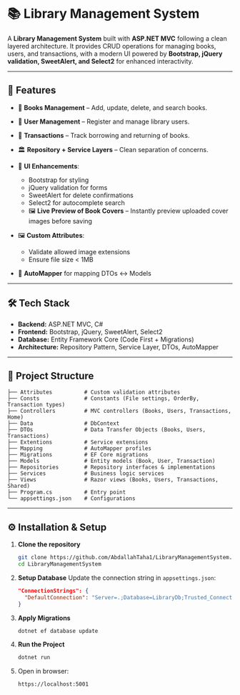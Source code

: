 # 📚 Library Management System

A **Library Management System** built with **ASP.NET MVC** following a clean layered architecture.
It provides CRUD operations for managing books, users, and transactions, with a modern UI powered by **Bootstrap, jQuery validation, SweetAlert, and Select2** for enhanced interactivity.

---

## 🚀 Features

* 📖 **Books Management** – Add, update, delete, and search books.
* 👤 **User Management** – Register and manage library users.
* 🔄 **Transactions** – Track borrowing and returning of books.
* 🏛️ **Repository + Service Layers** – Clean separation of concerns.
* 🎨 **UI Enhancements**:

  * Bootstrap for styling
  * jQuery validation for forms
  * SweetAlert for delete confirmations
  * Select2 for autocomplete search
  * 🖼️ **Live Preview of Book Covers** – Instantly preview uploaded cover images before saving
* 🖼️ **Custom Attributes**:

  * Validate allowed image extensions
  * Ensure file size < 1MB
* 🔄 **AutoMapper** for mapping DTOs ↔ Models

---

## 🛠️ Tech Stack

* **Backend:** ASP.NET MVC, C#
* **Frontend:** Bootstrap, jQuery, SweetAlert, Select2
* **Database:** Entity Framework Core (Code First + Migrations)
* **Architecture:** Repository Pattern, Service Layer, DTOs, AutoMapper

---

## 📂 Project Structure

```
├── Attributes          # Custom validation attributes
├── Consts              # Constants (File settings, OrderBy, Transaction types)
├── Controllers         # MVC controllers (Books, Users, Transactions, Home)
├── Data                # DbContext
├── DTOs                # Data Transfer Objects (Books, Users, Transactions)
├── Extentions          # Service extensions
├── Mapping             # AutoMapper profiles
├── Migrations          # EF Core migrations
├── Models              # Entity models (Book, User, Transaction)
├── Repositories        # Repository interfaces & implementations
├── Services            # Business logic services
├── Views               # Razor views (Books, Users, Transactions, Shared)
├── Program.cs          # Entry point
└── appsettings.json    # Configurations
```

---

## ⚙️ Installation & Setup

1. **Clone the repository**

   ```bash
   git clone https://github.com/AbdallahTaha1/LibraryManagementSystem.git
   cd LibraryManagementSystem
   ```

2. **Setup Database**
   Update the connection string in `appsettings.json`:

   ```json
   "ConnectionStrings": {
     "DefaultConnection": "Server=.;Database=LibraryDb;Trusted_Connection=True;MultipleActiveResultSets=true"
   }
   ```

3. **Apply Migrations**

   ```bash
   dotnet ef database update
   ```

4. **Run the Project**

   ```bash
   dotnet run
   ```

5. Open in browser:

   ```
   https://localhost:5001
   ```
